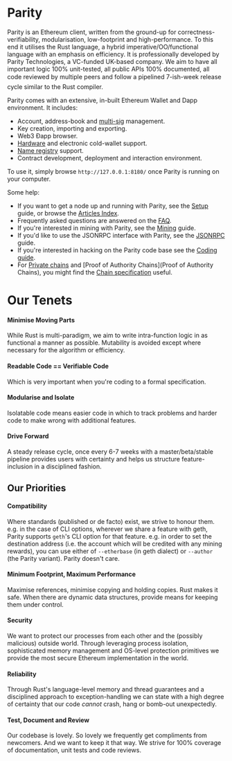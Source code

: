 # Parity

Parity is an Ethereum client, written from the ground-up for correctness-verifiability, modularisation, low-footprint and high-performance. To this end it utilises the Rust language, a hybrid imperative/OO/functional language with an emphasis on efficiency. It is professionally developed by Parity Technologies, a VC-funded UK-based company. We aim to have all important logic 100% unit-tested, all public APIs 100% documented, all code reviewed by multiple peers and follow a pipelined 7-ish-week release cycle similar to the Rust compiler.

Parity comes with an extensive, in-built Ethereum Wallet and Dapp environment. It includes:

- Account, address-book and [multi-sig](Accounts%2C-Wallets%2C-Vaults) management.
- Key creation, importing and exporting.
- Web3 Ðapp browser.
- [Hardware](Ledger-Nano-S) and electronic cold-wallet support.
- [Name registry](Parity-name-registry) support. 
- Contract development, deployment and interaction environment.

To use it, simply browse `http://127.0.0.1:8180/` once Parity is running on your computer.

Some help:
- If you want to get a node up and running with Parity, see the [Setup](Setup) guide, or browse the [Articles Index](Community-Guides).
- Frequently asked questions are answered on the [FAQ](FAQ).
- If you're interested in mining with Parity, see the [Mining](Mining) guide.
- If you'd like to use the JSONRPC interface with Parity, see the [JSONRPC](JSONRPC) guide.
- If you're interested in hacking on the Parity code base see the [Coding guide](Coding-guide).
- For [Private chains](Private-chains) and [Proof of Authority Chains](Proof of Authority Chains), you might find the [Chain specification](Chain-specification) useful.

# Our Tenets

#### Minimise Moving Parts

While Rust is multi-paradigm, we aim to write intra-function logic in as functional a manner as possible. Mutability is avoided except where necessary for the algorithm or efficiency.

#### Readable Code == Verifiable Code

Which is very important when you're coding to a formal specification.

#### Modularise and Isolate

Isolatable code means easier code in which to track problems and harder code to make wrong with additional features.

#### Drive Forward

A steady release cycle, once every 6-7 weeks with a master/beta/stable pipeline provides users with certainty and helps us structure feature-inclusion in a disciplined fashion.

## Our Priorities

#### Compatibility

Where standards (published or de facto) exist, we strive to honour them. e.g. in the case of CLI options, wherever we share a feature with geth, Parity supports `geth`'s CLI option for that feature. e.g. in order to set the destination address (i.e. the account which will be credited with any mining rewards), you can use either of `--etherbase` (in geth dialect) or `--author` (the Parity variant). Parity doesn't care.

#### Minimum Footprint, Maximum Performance

Maximise references, minimise copying and holding copies. Rust makes it safe. When there are dynamic data structures, provide means for keeping them under control.

#### Security

We want to protect our processes from each other and the (possibly malicious) outside world. Through leveraging process isolation, sophisticated memory management and OS-level protection primitives we provide the most secure Ethereum implementation in the world.

#### Reliability

Through Rust's language-level memory and thread guarantees and a disciplined approach to exception-handling we can state with a high degree of certainty that our code *cannot* crash, hang or bomb-out unexpectedly.

#### Test, Document and Review

Our codebase is lovely. So lovely we frequently get compliments from newcomers. And we want to keep it that way. We strive for 100% coverage of documentation, unit tests and code reviews.

